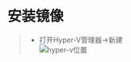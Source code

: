 # 安装镜像
>* 打开Hyper-V管理器->新建  
>   ![hyper-v位置](https://github.com/520171/note/blob/master/hyper-v/imgs/img3.png)
